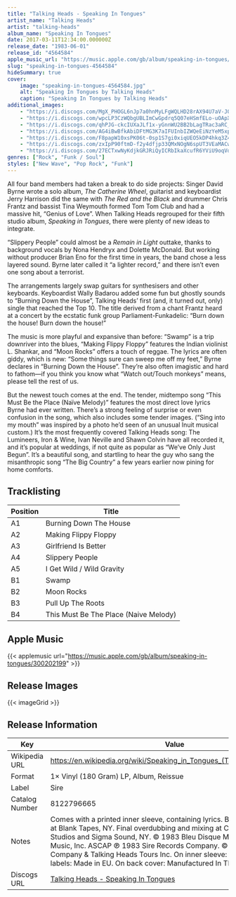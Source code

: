 ```yaml
---
title: "Talking Heads - Speaking In Tongues"
artist_name: "Talking Heads"
artist: "talking-heads"
album_name: "Speaking In Tongues"
date: 2017-03-11T12:34:00.000000Z
release_date: "1983-06-01"
release_id: "4564584"
apple_music_url: "https://music.apple.com/gb/album/speaking-in-tongues/300202199"
slug: "speaking-in-tongues-4564584"
hideSummary: true
cover:
    image: "speaking-in-tongues-4564584.jpg"
    alt: "Speaking In Tongues by Talking Heads"
    caption: "Speaking In Tongues by Talking Heads"
additional_images:
    - "https://i.discogs.com/MgX_PHOGL6nJp7a0hnMyLFgWQLHD28rAX94U7aV-JOs/rs:fit/g:sm/q:90/h:599/w:596/czM6Ly9kaXNjb2dz/LWRhdGFiYXNlLWlt/YWdlcy9SLTQ1NjQ1/ODQtMTM2ODUzODUx/NC0yNTg4LmpwZWc.jpeg"
    - "https://i.discogs.com/wpcLP3CzWQbgUBLImCwGpdrq5Q07eHSmfELo-uOApXc/rs:fit/g:sm/q:90/h:599/w:574/czM6Ly9kaXNjb2dz/LWRhdGFiYXNlLWlt/YWdlcy9SLTQ1NjQ1/ODQtMTM2ODUzODUz/My0zNjg0LmpwZWc.jpeg"
    - "https://i.discogs.com/qhPJG-ckcIUXaJLf1x-yGnnWU2BB2bLagTRac3aRC_4/rs:fit/g:sm/q:90/h:599/w:599/czM6Ly9kaXNjb2dz/LWRhdGFiYXNlLWlt/YWdlcy9SLTQ1NjQ1/ODQtMTM2ODU0MjEw/Ny0xMTI4LmpwZWc.jpeg"
    - "https://i.discogs.com/AG4iBwBfkAbiDFtMG3K7aIFUInbIZWQeEiNzYeM5xpM/rs:fit/g:sm/q:90/h:599/w:599/czM6Ly9kaXNjb2dz/LWRhdGFiYXNlLWlt/YWdlcy9SLTQ1NjQ1/ODQtMTM2ODU0MjEy/My02MDM5LmpwZWc.jpeg"
    - "https://i.discogs.com/F8papW10xsPK06t-0sp1S7gi0xiqUEO5kDP4hkq3Z4M/rs:fit/g:sm/q:90/h:596/w:600/czM6Ly9kaXNjb2dz/LWRhdGFiYXNlLWlt/YWdlcy9SLTQ1NjQ1/ODQtMTUyMjE0NzU2/NC00NTk5LmpwZWc.jpeg"
    - "https://i.discogs.com/zxIpP90ftmD-f2y4dfjp33QMxNOgN6spUT3VEaMACws/rs:fit/g:sm/q:90/h:595/w:600/czM6Ly9kaXNjb2dz/LWRhdGFiYXNlLWlt/YWdlcy9SLTQ1NjQ1/ODQtMTUyMjE0NzU2/My01NjUxLmpwZWc.jpeg"
    - "https://i.discogs.com/27ECTxwNyKdjkGRJRiQyICRbIkaXcufR6YViU9oqVd0/rs:fit/g:sm/q:90/h:369/w:550/czM6Ly9kaXNjb2dz/LWRhdGFiYXNlLWlt/YWdlcy9SLTQ1NjQ1/ODQtMTM2ODU0MjEz/Ni00NDA2LmpwZWc.jpeg"
genres: ["Rock", "Funk / Soul"]
styles: ["New Wave", "Pop Rock", "Funk"]
---
```


All four band members had taken a break to do side projects: Singer David Byrne wrote a solo album, <i>The Catherine Wheel</i>, guitarist and keyboardist Jerry Harrison did the same with <i>The Red and the Black</i> and drummer Chris Frantz and bassist Tina Weymouth formed Tom Tom Club and had a massive hit, “Genius of Love”. When Talking Heads regrouped for their fifth studio album, <i>Speaking in Tongues</i>, there were plenty of new ideas to integrate. 

“Slippery People” could almost be a <i>Remain in Light</i> outtake, thanks to background vocals by Nona Hendryx and Dolette McDonald. But working without producer Brian Eno for the first time in years, the band chose a less layered sound. Byrne later called it “a lighter record,” and there isn’t even one song about a terrorist.

The arrangements largely swap guitars for synthesisers and other keyboards. Keyboardist Wally Badarou added some fun but ghostly sounds to “Burning Down the House”, Talking Heads’ first (and, it turned out, only) single that reached the Top 10. The title derived from a chant Frantz heard at a concert by the ecstatic funk group Parliament-Funkadelic: “Burn down the house! Burn down the house!” 

The music is more playful and expansive than before: “Swamp” is a trip downriver into the blues, “Making Flippy Floppy” features the Indian violinist L. Shankar, and “Moon Rocks” offers a touch of reggae. The lyrics are often giddy, which is new: “Some things sure can sweep me off my feet,” Byrne declares in “Burning Down the House”. They’re also often imagistic and hard to fathom—if you think you know what “Watch out/Touch monkeys” means, please tell the rest of us. 

But the newest touch comes at the end. The tender, midtempo song “This Must Be the Place (Naïve Melody)” features the most direct love lyrics Byrne had ever written. There’s a strong feeling of surprise or even confusion in the song, which also includes some tender images. (“Sing into my mouth” was inspired by a photo he’d seen of an unusual Inuit musical custom.) It’s the most frequently covered Talking Heads song: The Lumineers, Iron & Wine, Ivan Neville and Shawn Colvin have all recorded it, and it’s popular at weddings, if not quite as popular as “We’ve Only Just Begun”. It’s a beautiful song, and startling to hear the guy who sang the misanthropic song “The Big Country” a few years earlier now pining for home comforts.
        
        
    


## Tracklisting
| Position | Title |
|----------|--------|
| A1 | Burning Down The House |
| A2 | Making Flippy Floppy |
| A3 | Girlfriend Is Better |
| A4 | Slippery People |
| A5 | I Get Wild / Wild Gravity |
| B1 | Swamp |
| B2 | Moon Rocks |
| B3 | Pull Up The Roots |
| B4 | This Must Be The Place (Naive Melody) |



## Apple Music
{{< applemusic url="https://music.apple.com/gb/album/speaking-in-tongues/300202199" >}}<br>



## Release Images
{{< imageGrid >}}

## Release Information
|  Key           | Value                                                |
| ---------------| ---------------------------------------------------- |
| Wikipedia URL | https://en.wikipedia.org/wiki/Speaking_in_Tongues_(Talking_Heads_album) |
| Format         | 1× Vinyl (180 Gram) LP, Album, Reissue |
| Label          | Sire |
| Catalog Number | 8122796665 |
| Notes | Comes with a printed inner sleeve, containing lyrics.  Basic tracks recorded at Blank Tapes, NY. Final overdubbing and mixing at Compass Point Studios and Sigma Sound, NY. © 1983 Bleu Disque Music Co./ Index Music, Inc. ASCAP  ℗ 1983 Sire Records Company. © 1983 Sire Records Company & Talking Heads Tours Inc.  On inner sleeve: Made in U.S.A. On labels: Made in EU. On back cover: Manufactured In The E.U. |
| Discogs URL    | [Talking Heads - Speaking In Tongues](https://www.discogs.com/release/4564584-Talking-Heads-Speaking-In-Tongues) |
